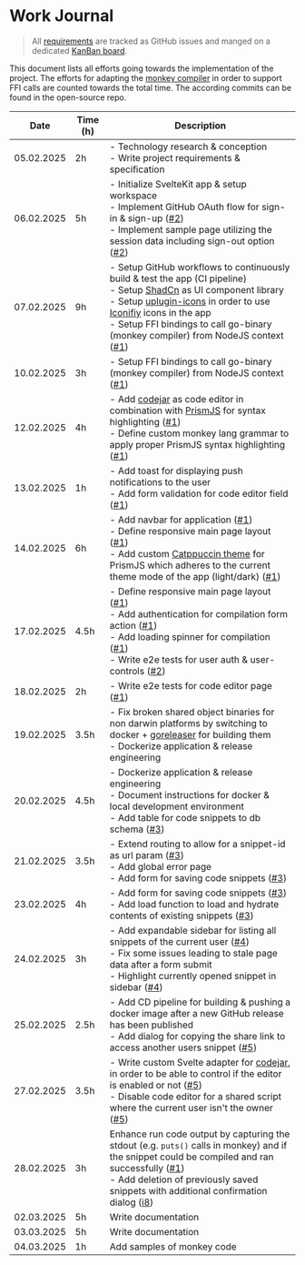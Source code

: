 # Work Journal

> All [requirements](./requirements.md) are tracked as GitHub issues and manged on a dedicated [KanBan board](https://github.com/users/ruegerj/projects/1).

This document lists all efforts going towards the implementation of the project.
The efforts for adapting the [monkey compiler](https://github.com/ruegerj/monkey) in order to support FFI calls are counted towards the total time. The according commits can be found in the open-source repo.

| Date       | Time (h) | Description                                                                                                                                                                                                                                                                                                                                                                                         |
| ---------- | -------- | --------------------------------------------------------------------------------------------------------------------------------------------------------------------------------------------------------------------------------------------------------------------------------------------------------------------------------------------------------------------------------------------------- |
| 05.02.2025 | 2h       | - Technology research & conception <br/> - Write project requirements & specification                                                                                                                                                                                                                                                                                                               |
| 06.02.2025 | 5h       | - Initialize SvelteKit app & setup workspace <br/> - Implement GitHub OAuth flow for sign-in & sign-up ([#2][i2]) <br/> - Implement sample page utilizing the session data including sign-out option ([#2][i2])                                                                                                                                                                                     |
| 07.02.2025 | 9h       | - Setup GitHub workflows to continuously build & test the app (CI pipeline) <br/> - Setup [ShadCn](https://shadcn-svelte.com/) as UI component library <br/> - Setup [uplugin-icons](https://github.com/unplugin/unplugin-icons) in order to use [Iconifiy](https://iconify.design/) icons in the app <br/> - Setup FFI bindings to call go-binary (monkey compiler) from NodeJS context ([#1][i1]) |
| 10.02.2025 | 3h       | - Setup FFI bindings to call go-binary (monkey compiler) from NodeJS context ([#1](i1))                                                                                                                                                                                                                                                                                                             |
| 12.02.2025 | 4h       | - Add [codejar](https://medv.io/codejar/) as code editor in combination with [PrismJS](https://prismjs.com/) for syntax highlighting ([#1][i1]) <br/> - Define custom monkey lang grammar to apply proper PrismJS syntax highlighting ([#1][i1])                                                                                                                                                    |
| 13.02.2025 | 1h       | - Add toast for displaying push notifications to the user <br/> - Add form validation for code editor field ([#1][i1])                                                                                                                                                                                                                                                                              |
| 14.02.2025 | 6h       | - Add navbar for application ([#1][i1]) <br/> - Define responsive main page layout ([#1][i1]) <br/> - Add custom [Catppuccin theme](https://github.com/catppuccin/prismjs) for PrismJS which adheres to the current theme mode of the app (light/dark) ([#1][i1])                                                                                                                                   |
| 17.02.2025 | 4.5h     | - Define responsive main page layout ([#1][i1]) <br/> - Add authentication for compilation form action ([#1][i1]) <br/> - Add loading spinner for compilation ([#1][i1]) <br/> - Write e2e tests for user auth & user-controls ([#2][i2])                                                                                                                                                           |
| 18.02.2025 | 2h       | - Write e2e tests for code editor page ([#1][i1])                                                                                                                                                                                                                                                                                                                                                   |
| 19.02.2025 | 3.5h     | - Fix broken shared object binaries for non darwin platforms by switching to docker + [goreleaser](https://goreleaser.com/) for building them <br/> - Dockerize application & release engineering                                                                                                                                                                                                   |
| 20.02.2025 | 4.5h     | - Dockerize application & release engineering <br/> - Document instructions for docker & local development environment <br/> - Add table for code snippets to db schema ([#3][i3])                                                                                                                                                                                                                  |
| 21.02.2025 | 3.5h     | - Extend routing to allow for a snippet-id as url param ([#3][i3]) <br/> - Add global error page <br/> - Add form for saving code snippets ([#3][i3])                                                                                                                                                                                                                                               |
| 23.02.2025 | 4h       | - Add form for saving code snippets ([#3][i3]) <br/> - Add load function to load and hydrate contents of existing snippets ([#3][i3])                                                                                                                                                                                                                                                               |
| 24.02.2025 | 3h       | - Add expandable sidebar for listing all snippets of the current user ([#4][i4]) <br/> - Fix some issues leading to stale page data after a form submit <br/> - Highlight currently opened snippet in sidebar ([#4][i4])                                                                                                                                                                            |
| 25.02.2025 | 2.5h     | - Add CD pipeline for building & pushing a docker image after a new GitHub release has been published <br/> - Add dialog for copying the share link to access another users snippet ([#5][i5])                                                                                                                                                                                                      |
| 27.02.2025 | 3.5h     | - Write custom Svelte adapter for [codejar](https://github.com/antonmedv/codejar), in order to be able to control if the editor is enabled or not ([#5](i5)) <br/> - Disable code editor for a shared script where the current user isn't the owner ([#5](i5))                                                                                                                                      |
| 28.02.2025 | 3h       | Enhance run code output by capturing the stdout (e.g. `puts()` calls in monkey) and if the snippet could be compiled and ran successfully ([#1][i1]) <br/> - Add deletion of previously saved snippets with additional confirmation dialog ([i8])                                                                                                                                                   |
| 02.03.2025 | 5h       | Write documentation                                                                                                                                                                                                                                                                                                                                                                                 |
| 03.03.2025 | 5h       | Write documentation                                                                                                                                                                                                                                                                                                                                                                                 |
| 04.03.2025 | 1h       | Add samples of monkey code                                                                                                                                                                                                                                                                                                                                                                          |

[i1]: https://github.com/ruegerj/monkey-playground/issues/1
[i2]: https://github.com/ruegerj/monkey-playground/issues/2
[i3]: https://github.com/ruegerj/monkey-playground/issues/3
[i4]: https://github.com/ruegerj/monkey-playground/issues/4
[i5]: https://github.com/ruegerj/monkey-playground/issues/5
[i8]: https://github.com/ruegerj/monkey-playground/issues/8
